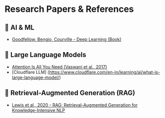 # Research Papers & References

## 🔹 AI & ML
- [Goodfellow, Bengio, Courville - Deep Learning (Book)](https://www.deeplearningbook.org/)

## 🔹 Large Language Models
- [Attention Is All You Need (Vaswani et al., 2017)](https://arxiv.org/abs/1706.03762)
- [Cloudflare LLM] (https://www.cloudflare.com/en-in/learning/ai/what-is-large-language-model/)

## 🔹 Retrieval-Augmented Generation (RAG)
- [Lewis et al., 2020 - RAG: Retrieval-Augmented Generation for Knowledge-Intensive NLP](https://arxiv.org/abs/2005.11401)
